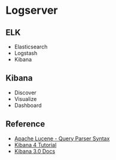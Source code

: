 # Logserver

## ELK

* Elasticsearch
* Logstash
* Kibana

## Kibana

* Discover
* Visualize
* Dashboard

## Reference

* [Apache Lucene - Query Parser Syntax](https://lucene.apache.org/core/2_9_4/queryparsersyntax.html)
* [Kibana 4 Tutorial](https://www.timroes.de/2015/02/07/kibana-4-tutorial-part-1-introduction/)
* [Kibana 3.0 Docs](https://www.elastic.co/guide/en/kibana/3.0/index.html)
